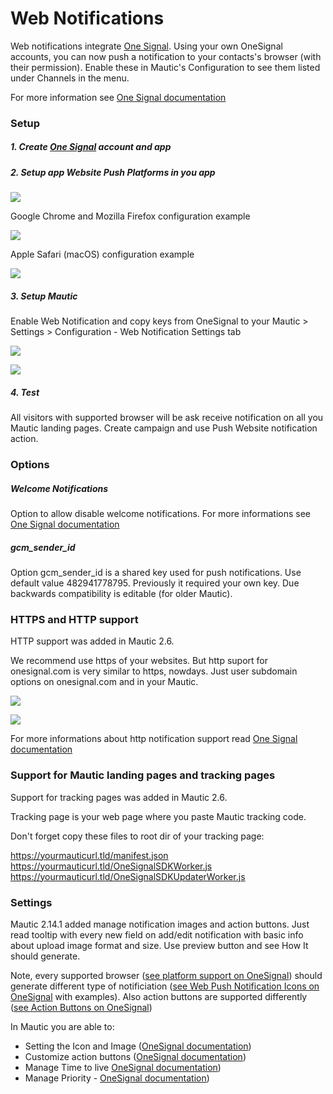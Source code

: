 # Web Notifications

Web notifications integrate [One Signal](https://onesignal.com/). Using your own OneSignal accounts, you can now push a notification to your contacts's browser (with their permission). Enable these in Mautic's Configuration to see them listed under Channels in the menu.

For more information see [One Signal documentation](https//documentation.onesignal.com/docs/web-push-setup)

### Setup

##### 1. Create [One Signal](https://onesignal.com/) account and app

##### 2. Setup app Website Push Platforms in you app

![](/notifications/media/notification-setup1.PNG)

Google Chrome and Mozilla Firefox configuration example

![](/notifications/media/notification-setup2.PNG)

Apple Safari (macOS) configuration example

![](/notifications/media/notification-setup3.PNG)

##### 3. Setup Mautic

Enable Web Notification and copy keys from OneSignal to your Mautic > Settings > Configuration - Web Notification Settings tab

![](/notifications/media/notification-setup4.PNG)

![](/notifications/media/notification-setup5.PNG)

##### 4. Test

All visitors with supported browser will be ask receive notification on all you Mautic landing pages. Create campaign and use Push Website notification action.

### Options

##### Welcome Notifications

Option to allow disable welcome notifications.
For more informations see [One Signal documentation](https://documentation.onesignal.com/docs/welcome-notifications)

##### gcm_sender_id

Option gcm_sender_id is a shared key used for push notifications.
Use default value 482941778795. Previously it required your own key. Due backwards compatibility is editable (for older Mautic).

### HTTPS and HTTP support

HTTP support was added  in Mautic 2.6. 

We recommend use https of your websites. But http suport for onesignal.com  is very similar to https, nowdays.  Just user subdomain options on onesignal.com and in your Mautic.

![](/notifications/notifications-setup7.PNG)

![](/notifications/notifications-setup6.PNG)

For more informations about http notification support read  [One Signal documentation](https://documentation.onesignal.com/docs/web-push-sdk-setup-http)

### Support for Mautic landing pages and tracking pages

Support for tracking pages was added  in Mautic 2.6. 

Tracking page is your web page where you paste Mautic tracking code.

Don't forget copy these files to root dir of your tracking page:

https://yourmauticurl.tld/manifest.json
https://yourmauticurl.tld/OneSignalSDKWorker.js
https://yourmauticurl.tld/OneSignalSDKUpdaterWorker.js

### Settings

Mautic 2.14.1 added manage notification images and action buttons. Just read tooltip with every new field on add/edit notification with basic info about upload image format and size. Use preview button  and see How It should generate. 
 
 Note, every supported browser ([see platform support on OneSignal](https://documentation.onesignal.com/docs/web-push-overview)) should generate different type of notificiation ([see Web Push Notification Icons on OneSignal](https://documentation.onesignal.com/docs/web-push-notification-icons) with examples). Also action buttons are supported differently ([see Action Buttons on OneSignal](https://documentation.onesignal.com/docs/action-buttons))

In Mautic you are able to:
 
 - Setting the Icon and Image ([OneSignal documentation](https://documentation.onesignal.com/docs/web-push-notification-icons))
 - Customize action buttons ([OneSignal documentation](https://documentation.onesignal.com/docs/action-buttons))
 - Manage Time to live [OneSignal documentation](https://documentation.onesignal.com/docs/sending-notifications#section-time-to-live))
 - Manage Priority - [OneSignal documentation](https://documentation.onesignal.com/reference#section-delivery))